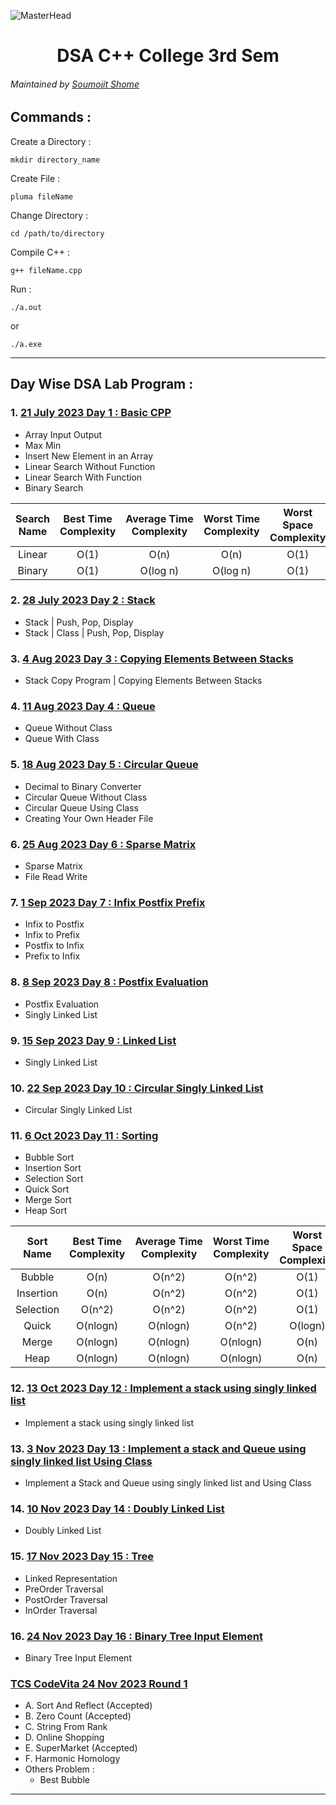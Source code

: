 ![MasterHead](https://bestanimations.com/media/sky/1088683783milky-way-night-sky-gif.gif)

<div align="center">
 <h1> DSA C++ College 3rd Sem </h1>
</div>

###### Maintained by [Soumojit Shome](https://soumojitshome.vercel.app)

## **Commands :**

Create a Directory :

```
mkdir directory_name
```

Create File :

```
pluma fileName
```

Change Directory :

```
cd /path/to/directory
```

Compile C++ :

```
g++ fileName.cpp
```

Run :

```
./a.out
```

or

```
./a.exe
```

---

## Day Wise DSA Lab Program :

### 1. [21 July 2023 Day 1 : Basic CPP](https://github.com/Soumojitshome2023/DSA-CPP-College-3rd-Sem/tree/main/CPP%20Day%2001%2021%20July%202023)

* Array Input Output
* Max Min
* Insert New Element in an Array
* Linear Search Without Function
* Linear Search With Function
* Binary Search

| Search<br />Name | Best Time<br />Complexity | Average Time<br />Complexity | Worst Time<br />Complexity | Worst Space<br />Complexity |
| :--------------: | :-----------------------: | :---------------------------: | :-------------------------: | :-------------------------: |
|      Linear      |           O(1)           |             O(n)             |            O(n)            |            O(1)            |
|      Binary      |           O(1)           |           O(log n)           |          O(log n)          |            O(1)            |

### 2. [28 July 2023 Day 2 : Stack](https://github.com/Soumojitshome2023/DSA-CPP-College-3rd-Sem/tree/main/CPP%20Day%2002%2028%20July%202023)

* Stack | Push, Pop, Display
* Stack | Class | Push, Pop, Display

### 3. [4 Aug 2023 Day 3 : Copying Elements Between Stacks](https://github.com/Soumojitshome2023/DSA-CPP-College-3rd-Sem/tree/main/CPP%20Day%2003%204%20Aug%202023)

* Stack Copy Program | Copying Elements Between Stacks

### 4. [11 Aug 2023 Day 4 : Queue](https://github.com/Soumojitshome2023/DSA-CPP-College-3rd-Sem/tree/main/CPP%20Day%2004%2011%20Aug%202023)

* Queue Without Class
* Queue With Class

### 5. [18 Aug 2023 Day 5 : Circular Queue](https://github.com/Soumojitshome2023/DSA-CPP-College-3rd-Sem/tree/main/CPP%20Day%2005%2018%20Aug%202023)

* Decimal to Binary Converter
* Circular Queue Without Class
* Circular Queue Using Class
* Creating Your Own Header File

### 6. [25 Aug 2023 Day 6 : Sparse Matrix](https://github.com/Soumojitshome2023/DSA-CPP-College-3rd-Sem/tree/main/CPP%20Day%2006%2025%20Aug%202023)

* Sparse Matrix
* File Read Write

### 7. [1 Sep 2023 Day 7 : Infix Postfix Prefix](https://github.com/Soumojitshome2023/DSA-CPP-College-3rd-Sem/tree/main/CPP%20Day%2007%201%20Sep%202023)

* Infix to Postfix
* Infix to Prefix
* Postfix to Infix
* Prefix to Infix

### 8. [8 Sep 2023 Day 8 : Postfix Evaluation](https://github.com/Soumojitshome2023/DSA-CPP-College-3rd-Sem/tree/main/CPP%20Day%2008%208%20Sep%202023)

* Postfix Evaluation
* Singly Linked List

### 9. [15 Sep 2023 Day 9 : Linked List](https://github.com/Soumojitshome2023/DSA-CPP-College-3rd-Sem/tree/main/CPP%20Day%2009%2015%20Sep%202023)

* Singly Linked List

### 10. [22 Sep 2023 Day 10 : Circular Singly Linked List](https://github.com/Soumojitshome2023/DSA-CPP-College-3rd-Sem/tree/main/CPP%20Day%2010%2022%20Sep%202023)

* Circular Singly Linked List

### 11. [6 Oct 2023 Day 11 : Sorting](https://github.com/Soumojitshome2023/DSA-CPP-College-3rd-Sem/tree/main/CPP%20Day%2011%206%20Oct%202023)

* Bubble Sort
* Insertion Sort
* Selection Sort
* Quick Sort
* Merge Sort
* Heap Sort

| Sort<br />Name | Best Time<br />Complexity | Average Time<br />Complexity | Worst Time<br />Complexity | Worst Space<br />Complexity | Stable | Adaptive |
| :------------: | :-----------------------: | :---------------------------: | :-------------------------: | :-------------------------: | :----: | :------: |
|     Bubble     |           O(n)           |            O(n^2)            |           O(n^2)           |            O(1)            |  Yes  |   Yes   |
|   Insertion   |           O(n)           |            O(n^2)            |           O(n^2)           |            O(1)            |  Yes  |   Yes   |
|   Selection   |          O(n^2)          |            O(n^2)            |           O(n^2)           |            O(1)            |        |          |
|     Quick     |         O(nlogn)         |           O(nlogn)           |           O(n^2)           |           O(logn)           |        |   Yes   |
|     Merge     |         O(nlogn)         |           O(nlogn)           |          O(nlogn)          |            O(n)            |  Yes  |          |
|      Heap      |         O(nlogn)         |           O(nlogn)           |          O(nlogn)          |            O(n)            |        |          |

### 12. [13 Oct 2023 Day 12 : Implement a stack using singly linked list](https://github.com/Soumojitshome2023/DSA-CPP-College-3rd-Sem/tree/main/CPP%20Day%2012%2013%20Oct%202023)

* Implement a stack using singly linked list

### 13. [3 Nov 2023 Day 13 : Implement a stack and Queue using singly linked list Using Class](https://github.com/Soumojitshome2023/DSA-CPP-College-3rd-Sem/tree/main/CPP%20Day%2013%203%20Nov%202023)

* Implement a Stack and Queue using singly linked list and Using Class

### 14. [10 Nov 2023 Day 14 : Doubly Linked List](https://github.com/Soumojitshome2023/DSA-CPP-College-3rd-Sem/tree/main/CPP%20Day%2014%2010%20Nov%202023)

* Doubly Linked List

### 15. [17 Nov 2023 Day 15 : Tree](https://github.com/Soumojitshome2023/DSA-CPP-College-3rd-Sem/tree/main/CPP%20Day%2015%2017%20Nov%202023)

* Linked Representation
* PreOrder Traversal
* PostOrder Traversal
* InOrder Traversal

### 16. [24 Nov 2023 Day 16 : Binary Tree Input Element](https://github.com/Soumojitshome2023/DSA-CPP-College-3rd-Sem/tree/main/CPP%20Day%2016%2024%20Nov%202023)

* Binary Tree Input Element

### [TCS CodeVita 24 Nov 2023 Round 1](https://github.com/Soumojitshome2023/DSA-CPP-College-3rd-Sem/tree/main/CodeVita%2024%20Nov%202023%20Round%201)

* A. Sort And Reflect (Accepted)
* B. Zero Count (Accepted)
* C. String From Rank
* D. Online Shopping
* E. SuperMarket (Accepted)
* F. Harmonic Homology
* Others Problem :
  * Best Bubble

---
